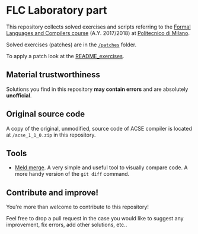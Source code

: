 # FLC Laboratory part

This repository collects solved exercises and scripts referring to the [Formal Languages and Compilers course] (A.Y. 2017/2018) at [Politecnico di Milano].

Solved exercises (patches) are in the [`/patches`](patches) folder.

To apply a patch look at the [README_exercises](README_exercises).

## Material trustworthiness 

Solutions you find in this repository **may contain errors** and are absolutely **unofficial**.


## Original source code

A copy of the original, unmodified, source code of ACSE compiler is located at `/acse_1_1_0.zip` in this repository.


## Tools

- [Meld merge]. A very simple and useful tool to visually compare code. A more handy version of the `git diff` command.


## Contribute and improve!

You're more than welcome to contribute to this repository!

Feel free to drop a pull request in the case you would like to suggest any improvement, fix errors, add other solutions, etc..


[JetBrains CLion]: https://www.jetbrains.com/clion/
[Meld merge]: http://meldmerge.org/
[Formal Languages and Compilers course]: https://www4.ceda.polimi.it/manifesti/manifesti/controller/ManifestoPublic.do?EVN_DETTAGLIO_RIGA_MANIFESTO=evento&aa=2018&k_cf=225&k_corso_la=481&k_indir=T2A&codDescr=089182&lang=EN&semestre=1&idGruppo=3756&idRiga=227389
[Politecnico di Milano]: https://www.polimi.it
